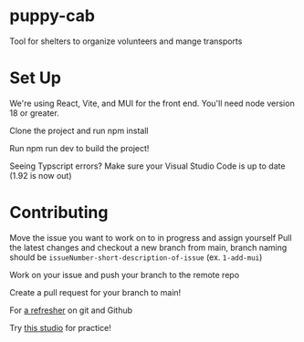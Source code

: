 # puppy-cab

Tool for shelters to organize volunteers and mange transports

# Set Up

We're using React, Vite, and MUI for the front end. You'll need node version 18 or greater.

Clone the project and run npm install

Run npm run dev to build the project!

Seeing Typscript errors? Make sure your Visual Studio Code is up to date (1.92 is now out)

# Contributing

Move the issue you want to work on to in progress and assign yourself
Pull the latest changes and checkout a new branch from main, branch naming should be `issueNumber-short-description-of-issue` (ex. `1-add-mui`)

Work on your issue and push your branch to the remote repo

Create a pull request for your branch to main!

For [a refresher](https://education.launchcode.org/intro-to-professional-web-dev/chapters/git/index.html) on git and Github

Try [this studio](https://education.launchcode.org/intro-to-professional-web-dev/chapters/git/studio.html) for practice!
